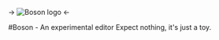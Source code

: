 -> ![Boson logo](https://raw.githubusercontent.com/isdampe/BosonEditorExperimental/master/assets/boson/media/logo.png) <-

#Boson - An experimental editor
Expect nothing, it's just a toy.
